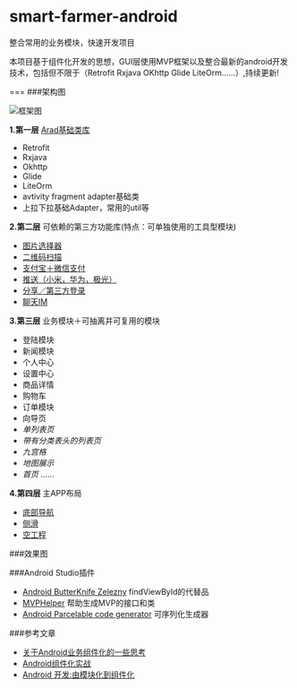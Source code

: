 # smart-farmer-android
整合常用的业务模块，快速开发项目

本项目基于组件化开发的思想，GUI层使用MVP框架以及整合最新的android开发技术，包括但不限于（Retrofit Rxjava OKhttp Glide LiteOrm......）,持续更新!

===
###架构图

![框架图](screenshot/frame.png)

**1.第一层** [Arad基础类库](https://github.com/beanu/Arad)
- Retrofit
- Rxjava
- Okhttp
- Glide
- LiteOrm
- avtivity fragment adapter基础类
- 上拉下拉基础Adapter，常用的util等

**2.第二层** 可依赖的第三方功能库(特点：可单独使用的工具型模块)
- [图片选择器](l2_imageselector)
- [二维码扫描](l2_zxing)
- [支付宝＋微信支付](l2_pay)
- [推送（小米，华为，极光）](l2_push)
- [分享／第三方登录](l2_shareutil)
- [聊天IM](l2_im)

**3.第三层** 业务模块＋可抽离并可复用的模块
- 登陆模块
- 新闻模块
- 个人中心
- 设置中心
- 商品详情
- 购物车
- 订单模块
- 向导页
- *单列表页*
- *带有分类表头的列表页*
- *九宫格*
- *地图展示*
- *首页*
......

**4.第四层** 主APP布局
- [底部导航](l4_bottom_tab)
- [侧滑](l4_drawer_navigation)
- [空工程](l4_clean)

###效果图


###Android Studio插件
- [Android ButterKnife Zelezny](https://github.com/avast/android-butterknife-zelezny) findViewById的代替品
- [MVPHelper](https://github.com/beanu/mvphelper) 帮助生成MVP的接口和类
- [Android Parcelable code generator](https://github.com/mcharmas/android-parcelable-intellij-plugin) 可序列化生成器

###参考文章

- [关于Android业务组件化的一些思考](http://zjutkz.net/2016/10/07/%E5%85%B3%E4%BA%8EAndroid%E4%B8%9A%E5%8A%A1%E7%BB%84%E4%BB%B6%E5%8C%96%E7%9A%84%E4%B8%80%E4%BA%9B%E6%80%9D%E8%80%83/)
- [Android组件化实战](http://www.jianshu.com/p/4a5a036111bd)
- [Android 开发:由模块化到组件化](http://blog.csdn.net/dd864140130/article/details/53645290)


